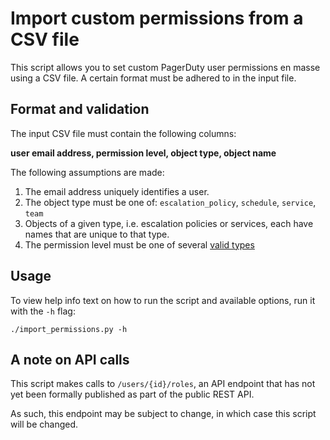 # Import custom permissions from a CSV file

This script allows you to set custom PagerDuty user permissions en masse using a CSV file. A certain format must be adhered to in the input file.

## Format and validation

The input CSV file must contain the following columns:

**user email address, permission level, object type, object name**

The following assumptions are made:

1. The email address uniquely identifies a user.
1. The object type must be one of: `escalation_policy`, `schedule`, `service`, `team`
1. Objects of a given type, i.e. escalation policies or services, each have names that are unique to that type.
1. The permission level must be one of several [valid types](https://support.pagerduty.com/v1/docs/advanced-permissions#section-roles-in-the-rest-api-and-saml)

## Usage

To view help info text on how to run the script and available options, run it with the `-h` flag:

```
./import_permissions.py -h
```

## A note on API calls 

This script makes calls to `/users/{id}/roles`, an API endpoint that has not yet been formally published as part of the public REST API.

As such, this endpoint may be subject to change, in which case this script will be changed.
